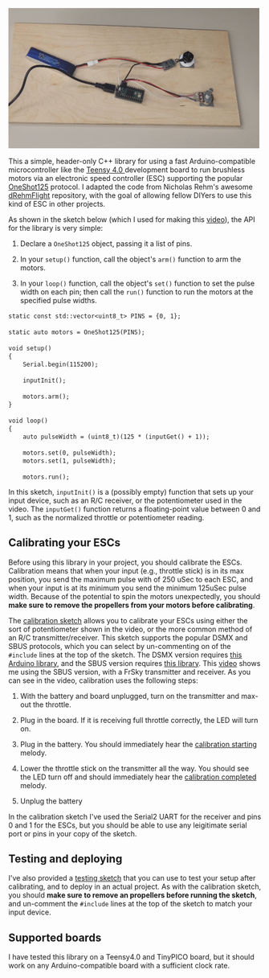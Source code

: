 <a href="https://www.youtube.com/watch?v=b7x2g3awrsw"><img src="screenshot.jpg" width=500></a>

This a simple, header-only C++ library for using a fast Arduino-compatible
microcontroller like the [Teensy 4.0 ](https://www.pjrc.com/store/teensy40.html) 
development board to run brushless motors via an electronic speed
controller (ESC) supporting the popular
[OneShot125](https://oscarliang.com/oneshot125-esc-quadcopter-fpv/) protocol.  I adapted the code from
Nicholas Rehm's awesome
[dRehmFlight](https://github.com/nickrehm/dRehmFlight) repository, with the goal of allowing
fellow DIYers to use this kind of ESC in other projects.

As shown in the sketch below (which I used for making this
[video](https://www.youtube.com/watch?v=b7x2g3awrsw)), 
the API for the library is very simple: 

1. Declare a ```OneShot125``` object, passing it a list of pins.

2. In your ```setup()``` function, call the object's ```arm()``` function to
arm the motors.

3. In your ```loop()``` function, call the object's ```set()``` function to set the pulse
width on each pin; then call the ```run()``` function to run the motors at the specified
pulse widths.

```
static const std::vector<uint8_t> PINS = {0, 1};

static auto motors = OneShot125(PINS);

void setup() 
{
    Serial.begin(115200);

    inputInit();

    motors.arm(); 
}

void loop() 
{
    auto pulseWidth = (uint8_t)(125 * (inputGet() + 1));

    motors.set(0, pulseWidth);
    motors.set(1, pulseWidth);

    motors.run();
```

In this sketch, ```inputInit()``` is a (possibly empty) function that sets up
your input device, such as an R/C receiver, or the potentiometer used in the
video.  The ```inputGet()``` function returns a floating-point value between 0
and 1, such as the normalized throttle or potentiometer reading.

## Calibrating your ESCs

Before using this library in your project, you should 
calibrate the ESCs.  Calibration means that when your input (e.g., throttle
stick) is in its max position, you send the maximum pulse with of 250 uSec to
each ESC, and when your input is at its minimum you send the minimum 125uSec
pulse width.  Because of the potential to spin the motors unexpectedly, you
should <b>make sure to remove the propellers from your motors before calibrating</b>.

The [calibration sketch](/examples/Calibrate/Calibrate.ino)
allows you to calibrate your ESCs using either the
sort of potentiometer shown in the video, or the more common method of an R/C
transmitter/receiver. This sketch supports the popular DSMX and SBUS protocols,
which you can select by un-commenting on of the ```#include``` lines at the top of the
sketch.  The DSMX version requires 
[this Arduino library](https://github.com/simondlevy/DSMRX),
and the SBUS version requires 
[this library](https://github.com/bolderflight/sbus).  This 
[video](https://youtu.be/kbhQ4j4VNBA)
shows me using the SBUS version, with a FrSky transmitter and receiver.
As you can see in the video, calibration uses the following steps:

1. With the battery and board unplugged, turn on the transmitter and
max-out the throttle.

2. Plug in the board.  If it is receiving full throttle correctly,
the LED will turn on.

3. Plug in the battery.  You should immediately hear the 
[calibration starting](https://simondlevy.academic.wlu.edu/files/2023/12/esc_calibration1.mp3)
melody.

4. Lower the throttle stick on the transmitter all the way. You should see the
LED turn off and should immediately hear the [calibration
completed](https://simondlevy.academic.wlu.edu/files/2023/12/esc_calibration2.mp3)
melody.

5. Unplug the battery

In the calibration sketch I've used the Serial2 UART for the receiver and
pins 0 and 1 for the ESCs, but you should be able to use any leigitimate
serial port or pins in your copy of the sketch.


## Testing and deploying

I've also provided a [testing sketch](examples/Calibrate/Calibrate.ino) that
you can use to test your setup after calibrating, and to deploy in an actual
project.  As with the calibration sketch, you should <b>make sure to remove an
propellers before running the sketch</b>, and un-comment the 
```#include``` lines at the top of the sketch to match your input device.

## Supported boards

I have tested this library on a Teensy4.0 and TinyPICO board, but it should
work on any Arduino-compatible board with a sufficient clock rate.
